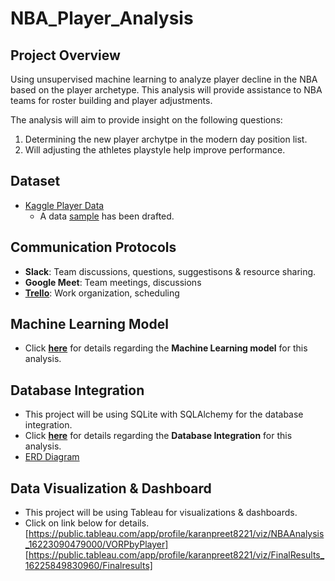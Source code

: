 # NBA_Player_Analysis

## Project Overview

Using unsupervised  machine learning to analyze player decline in the NBA based on the player archetype.
This analysis will provide assistance to NBA teams for roster building and player adjustments.

The analysis will aim to provide insight on the following questions:
1. Determining the new player archytpe in the modern day position list.
2. Will adjusting the athletes playstyle help improve performance.

## Dataset

- [Kaggle Player Data](https://www.kaggle.com/drgilermo/nba-players-stats?select=player_data.csv)
  - A data [sample](ETL/Data/sample_data.xlsx) has been drafted. 

## Communication Protocols

- **Slack**: Team discussions, questions, suggestisons & resource sharing.
- **Google Meet**: Team meetings, discussions
- **[Trello](https://trello.com/b/bpUG9Aoh/final-project-nba)**: Work organization, scheduling

## Machine Learning Model

- Click [**here**](Machine_Learning/NBA_PCA.ipynb) for details regarding the **Machine Learning model** for this analysis.

## Database Integration

- This project will be using SQLite with SQLAlchemy for the database integration.
- Click [**here**](Database/SQL_Database.ipynb) for details regarding the **Database Integration** for this analysis.
- [ERD Diagram](Database/Resources/NBA_Analysis_ERD.png)

## Data Visualization & Dashboard

- This project will be using Tableau for  visualizations & dashboards.
- Click on link below for details.
[https://public.tableau.com/app/profile/karanpreet8221/viz/NBAAnalysis_16223090479000/VORPbyPlayer]
[https://public.tableau.com/app/profile/karanpreet8221/viz/FinalResults_16225849830960/Finalresults]



